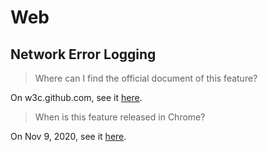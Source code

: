 # Web

## Network Error Logging

> Where can I find the official document of this feature?

On w3c.github.com, see it [here](https://w3c.github.io/network-error-logging).

> When is this feature released in Chrome?

On Nov 9, 2020, see it [here](https://chromestatus.com/feature/5391249376804864#details).
